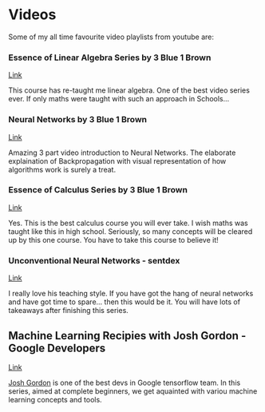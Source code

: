 # Videos
Some of my all time favourite video playlists from youtube are:

### Essence of Linear Algebra Series by 3 Blue 1 Brown

[Link](https://youtu.be/fNk_zzaMoSs)

This course has re-taught me linear algebra. One of the best video series ever. If only maths were taught with such an approach in Schools...

### Neural Networks by 3 Blue 1 Brown

[Link](https://youtu.be/aircAruvnKk)

Amazing 3 part video introduction to Neural Networks. The elaborate explaination of Backpropagation with visual representation of how algorithms work is surely a treat.

### Essence of Calculus Series by 3 Blue 1 Brown

[Link](https://youtu.be/WUvTyaaNkzM)

Yes. This is the best calculus course you will ever take. I wish maths was taught like this in high school. Seriously, so many concepts will be cleared up by this one course. You have to take this course to believe it!

### Unconventional Neural Networks - sentdex

[Link](https://youtu.be/a7Og0ImTg9Q)

I really love his teaching style. If you have got the hang of neural networks and have got time to spare... then this would be it. You will have lots of takeaways after finishing this series.

## Machine Learning Recipies with Josh Gordon - Google Developers

[Link](https://youtu.be/cKxRvEZd3Mw)

[Josh Gordon](https://www.linkedin.com/in/joshuabendergordon/) is one of the best devs in Google tensorflow team. In this series, aimed at complete beginners, we get aquainted with variou machine learning concepts and tools. 
